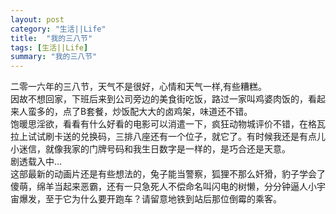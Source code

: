 ```yaml
---
layout: post
category: "生活||Life"
title:  "我的三八节"
tags: [生活||Life]
summary: "我的三八节"
---
```


二零一六年的三八节，天气不是很好，心情和天气一样,有些糟糕。   
因故不想回家，下班后来到公司旁边的美食街吃饭，路过一家叫鸡婆肉饭的，看起来人蛮多的，点了B套餐，炒饭配大大的卤鸡架，味道还不错。   
饱暖思淫欲，看看有什么好看的电影可以消遣一下，疯狂动物城评价不错，在格瓦拉上试试刷卡送的兑换码，三排八座还有一个位子，就它了。有时候我还是有点儿小迷信，就像我家的门牌号码和我生日数字是一样的，是巧合还是天意。   
剧透载入中...   
这部最新的动画片还是有些想法的，兔子能当警察，狐狸不那么奸猾，豹子学会了傻萌，绵羊当起来恶霸，还有一只急死人不偿命名叫闪电的树懒，分分钟逼人小宇宙爆发，至于它为什么要开跑车？请留意地铁到站后那位倒霉的乘客。
